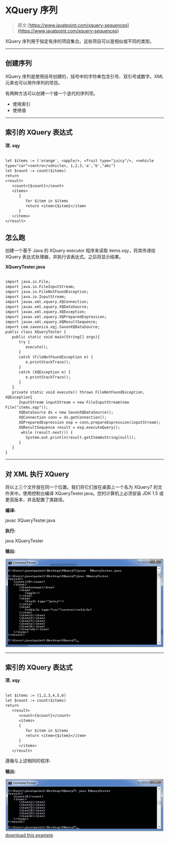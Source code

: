 # XQuery 序列

> 原文:[https://www.javatpoint.com/xquery-sequences](https://www.javatpoint.com/xquery-sequences)

XQuery 序列用于指定有序的项目集合。这些项目可以是相似或不同的类型。

* * *

## 创建序列

XQuery 序列是使用括号创建的，括号中的字符串包含引号、双引号或数字。XML 元素也可以用作序列的项目。

有两种方法可以创建一个接一个迭代的序列项。

*   使用索引
*   使用值

* * *

## 索引的 XQuery 表达式

**项. xqy**

```

let $items := ('orange', <apple/>, <fruit type="juicy"/>, <vehicle type="car">sentro</vehicle>, 1,2,3,'a','b',"abc")
let $count := count($items)
return
<result>
   <count>{$count}</count>   
   <items>
      {
	     for $item in $items
         return <item>{$item}</item>
      }
   </items>   
</result>

```

## 怎么跑

创建一个基于 Java 的 XQuery executor 程序来读取 items.xqy，将其传递给 XQuery 表达式处理器，并执行该表达式。之后将显示结果。

**XQueryTester.java**

```

import java.io.File;
import java.io.FileInputStream;
import java.io.FileNotFoundException;
import java.io.InputStream;
import javax.xml.xquery.XQConnection;
import javax.xml.xquery.XQDataSource;
import javax.xml.xquery.XQException;
import javax.xml.xquery.XQPreparedExpression;
import javax.xml.xquery.XQResultSequence;
import com.saxonica.xqj.SaxonXQDataSource;
public class XQueryTester {
   public static void main(String[] args){
      try {
         execute();
      }
      catch (FileNotFoundException e) {
         e.printStackTrace();
      }      
      catch (XQException e) {
         e.printStackTrace();
      }
   }
   private static void execute() throws FileNotFoundException, XQException{
      InputStream inputStream = new FileInputStream(new File("items.xqy"));
      XQDataSource ds = new SaxonXQDataSource();
      XQConnection conn = ds.getConnection();
      XQPreparedExpression exp = conn.prepareExpression(inputStream);
      XQResultSequence result = exp.executeQuery();
       while (result.next()) {
         System.out.println(result.getItemAsString(null));
      }
   }	
}

```

* * *

## 对 XML 执行 XQuery

将以上三个文件放在同一个位置。我们将它们放在桌面上一个名为 XQuery7 的文件夹中。使用控制台编译 XQueryTester.java。您的计算机上必须安装 JDK 1.5 或更高版本，并且配置了类路径。

**编译:**

javac XQueryTester.java

**执行:**

java XQueryTester

**输出:**

![XQUERY Sequence 1](img/962e0c063c4d821bc897ac3c2dcb2613.png)

* * *

## 索引的 XQuery 表达式

**项. xqy**

```

let $items := (1,2,3,4,5,6)
let $count := count($items)
return
   <result>
      <count>{$count}</count>  
      <items>
      {
         for $item in $items
         return <item>{$item}</item>
      }
      </items>   
   </result>

```

遵循与上述相同的程序:

**输出:**

![XQUERY Sequence 2](img/b83c413e0683a2cd9842a0ed4316fd03.png)[download this example](https://static.javatpoint.com/xquery/src/XQuery7.zip)